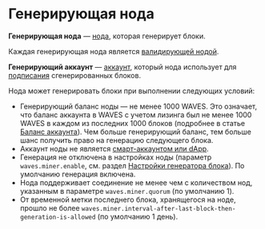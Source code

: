 # Генерирующая нода

**Генерирующая нода** — [нода](/ru/blockchain/node/), которая генерирует блоки.

Каждая генерирующая нода является [валидирующей нодой](/ru/blockchain/node/validating-node).

**Генерирующий аккаунт** — [аккаунт](/ru/blockchain/account/), который нода использует для [подписания](/ru/blockchain/block/block-signature) сгенерированных блоков.

Нода может генерировать блоки при выполнении следующих условий:

* Генерирующий баланс ноды — не менее 1000 WAVES. Это означает, что баланс аккаунта в WAVES с учетом лизинга был не менее 1000 WAVES в каждом из последних 1000 блоков (подробнее в статье [Баланс аккаунта](/ru/blockchain/account/account-balance)). Чем больше генерирующий баланс, тем больше шанс получить право на генерацию следующего блока.
* Аккаунт ноды не является [смарт-аккаунтом или dApp](/ru/blockchain/account/dapp).
* Генерация не отключена в настройках ноды (параметр `waves.miner.enable`, см. раздел [Настройки генератора блока](/ru/waves-node/node-configuration#настроики-генератора-блоков)). По умолчанию генерация включена.
* Нода поддерживает соединение не менее чем с количеством нод, указанным в параметре `waves.miner.quorum` (по умолчанию 1).
* От временной метки последнего блока, хранящегося на ноде, прошло не более `waves.miner.interval-after-last-block-then-generation-is-allowed` (по умолчанию 1 день).
